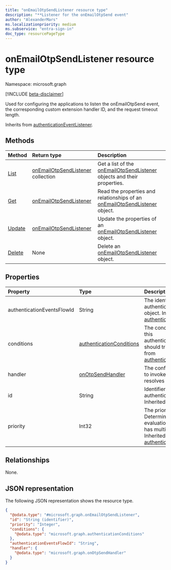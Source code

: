 ```yaml
---
title: "onEmailOtpSendListener resource type"
description: "**Listener for the onEmailOtpSend event"
author: "AlexanderMars"
ms.localizationpriority: medium
ms.subservice: "entra-sign-in"
doc_type: resourcePageType
---
```


# onEmailOtpSendListener resource type

Namespace: microsoft.graph

[!INCLUDE [beta-disclaimer](../../includes/beta-disclaimer.md)]

Used for configuring the applications to listen the onEmailOtpSend event, the corresponding custom extension handler ID, and the request timeout length.


Inherits from [authenticationEventListener](../resources/authenticationeventlistener.md).


## Methods
|Method|Return type|Description|
|:---|:---|:---|
|[List](../api/onemailotpsendlistener-list.md)|[onEmailOtpSendListener](../resources/onemailotpsendlistener.md) collection|Get a list of the [onEmailOtpSendListener](../resources/onemailotpsendlistener.md) objects and their properties.|
|[Get](../api/onemailotpsendlistener-get.md)|[onEmailOtpSendListener](../resources/onemailotpsendlistener.md)|Read the properties and relationships of an [onEmailOtpSendListener](../resources/onemailotpsendlistener.md) object.|
|[Update](../api/onemailotpsendlistener-update.md)|[onEmailOtpSendListener](../resources/onemailotpsendlistener.md)|Update the properties of an [onEmailOtpSendListener](../resources/onemailotpsendlistener.md) object.|
|[Delete](../api/onemailotpsendlistener-delete.md)|None|Delete an [onEmailOtpSendListener](../resources/onemailotpsendlistener.md) object.|

## Properties
|Property|Type|Description|
|:---|:---|:---|
|authenticationEventsFlowId|String|The identifier of the authenticationEventsFlow object. Inherited from [authenticationEventListener](../resources/authenticationeventlistener.md).|
|conditions|[authenticationConditions](../resources/authenticationconditions.md)|The conditions on which this authenticationEventListener should trigger. Inherited from [authenticationEventListener](../resources/authenticationeventlistener.md).|
|handler|[onOtpSendHandler](../resources/onotpsendhandler.md)|The configuration for what to invoke if an event resolves to this listener.|
|id|String|Identifier for this authenticationEventListener. Inherited from [entity](../resources/entity.md).|
|priority|Int32|The priority of the listener. Determines the order of evaluation when an event has multiple listeners. Inherited from [authenticationEventListener](../resources/authenticationeventlistener.md).|

## Relationships
None.

## JSON representation
The following JSON representation shows the resource type.
<!-- {
  "blockType": "resource",
  "keyProperty": "id",
  "@odata.type": "microsoft.graph.onEmailOtpSendListener",
  "baseType": "microsoft.graph.authenticationEventListener",
  "openType": false
}
-->
``` json
{
  "@odata.type": "#microsoft.graph.onEmailOtpSendListener",
  "id": "String (identifier)",
  "priority": "Integer",
  "conditions": {
    "@odata.type": "microsoft.graph.authenticationConditions"
  },
  "authenticationEventsFlowId": "String",
  "handler": {
    "@odata.type": "microsoft.graph.onOtpSendHandler"
  }
}
```

